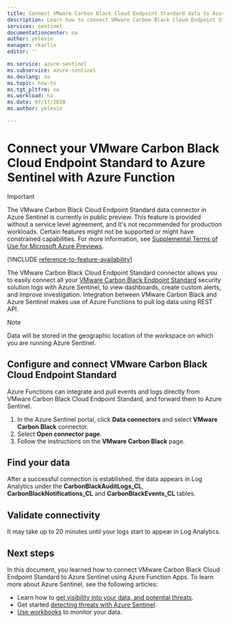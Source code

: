 ```yaml
---
title: Connect VMware Carbon Black Cloud Endpoint Standard data to Azure Sentinel| Microsoft Docs
description: Learn how to connect VMware Carbon Black Cloud Endpoint Standard data to Azure Sentinel.
services: sentinel
documentationcenter: na
author: yelevin
manager: rkarlin
editor: ''

ms.service: azure-sentinel
ms.subservice: azure-sentinel
ms.devlang: na
ms.topic: how-to
ms.tgt_pltfrm: na
ms.workload: na
ms.date: 07/17/2020
ms.author: yelevin

---
```

# Connect your VMware Carbon Black Cloud Endpoint Standard to Azure Sentinel with Azure Function

> [!IMPORTANT]
> The VMware Carbon Black Cloud Endpoint Standard data connector in Azure Sentinel is currently in public preview.
> This feature is provided without a service level agreement, and it's not recommended for production workloads. Certain features might not be supported or might have constrained capabilities. 
> For more information, see [Supplemental Terms of Use for Microsoft Azure Previews](https://azure.microsoft.com/support/legal/preview-supplemental-terms/).

[!INCLUDE [reference-to-feature-availability](includes/reference-to-feature-availability.md)]

The VMware Carbon Black Cloud Endpoint Standard connector allows you to easily connect all your [VMware Carbon Black Endpoint Standard](https://www.carbonblack.com/products/endpoint-standard/) security solution logs with Azure Sentinel, to view dashboards, create custom alerts, and improve investigation. Integration between VMware Carbon Black and Azure Sentinel makes use of Azure Functions to pull log data using REST API.


> [!NOTE]
> Data will be stored in the geographic location of the workspace on which you are running Azure Sentinel.

## Configure and connect VMware Carbon Black Cloud Endpoint Standard

Azure Functions can integrate and pull events and logs directly from VMware Carbon Black Cloud Endpoint Standard, and forward them to Azure Sentinel.

1. In the Azure Sentinel portal, click **Data connectors** and select **VMware Carbon Black** connector.
2. Select **Open connector page**.
3. Follow the instructions on the **VMware Carbon Black** page.


## Find your data

After a successful connection is established, the data appears in Log Analytics under the **CarbonBlackAuditLogs_CL**, **CarbonBlackNotifications_CL** and ****CarbonBlackEvents_CL**** tables.

## Validate connectivity
It may take up to 20 minutes until your logs start to appear in Log Analytics. 


## Next steps
In this document, you learned how to connect VMware Carbon Black Cloud Endpoint Standard to Azure Sentinel using Azure Function Apps. To learn more about Azure Sentinel, see the following articles:
- Learn how to [get visibility into your data, and potential threats](get-visibility.md).
- Get started [detecting threats with Azure Sentinel](detect-threats-built-in.md).
- [Use workbooks](tutorial-monitor-your-data.md) to monitor your data.

